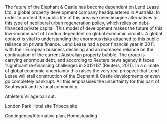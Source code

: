 The future of the Elephant & Castle has become dependent on Lend Lease Ltd, a global property development company headquartered in Australia. In order to protect the public life of this area we need imagine alternatives to this type of neoliberal urban regeneration policy, which relies on debt-financed private capital. This model of development makes the future of this low-income part of London dependent on global economic circuits. A global context is vital to understanding the enormous risks attached to this public reliance on private finance. Lend Lease had a poor financial year in 2011, with their European business declining and an increased reliance on the continuation of the current Australian property bubble. The group is carrying enormous debt, and according to Reuters news agency it faces 'significant re-financing challenges in 2012/13' (Reuters, 2011). In a climate of global economic uncertainty this raises the very real prospect that Lend Lease will stall construction of the Elephant & Castle developments or even go completely bankrupt. All this emphasises the uncertainty for this part of Southwark and its local community.  


Athlete's Village bail out.

London Park Hotel site
Tribeca site

Contingency/Alternative plan, Homesteading
